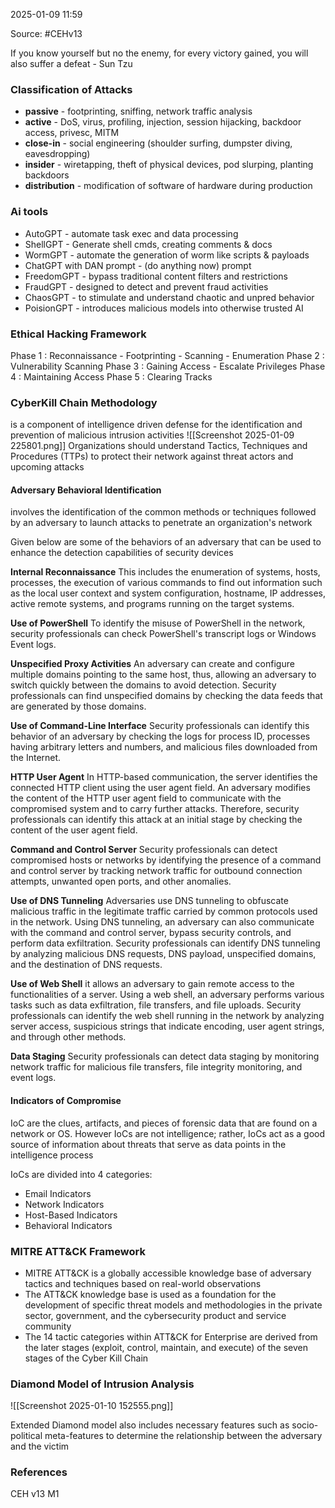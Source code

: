 
2025-01-09 11:59

Source: #CEHv13

If you know yourself but no the enemy, for every victory gained, you will also suffer a defeat - Sun Tzu

### Classification of Attacks

- **passive** - footprinting, sniffing, network traffic analysis
- **active** - DoS, virus, profiling, injection, session hijacking, backdoor access, privesc, MITM
- **close-in** - social engineering (shoulder surfing, dumpster diving, eavesdropping) 
- **insider** - wiretapping, theft of physical devices, pod slurping, planting backdoors
- **distribution** - modification of software of hardware during production 

### Ai tools

- AutoGPT - automate task exec and data processing 
- ShellGPT - Generate shell cmds, creating comments & docs 
- WormGPT - automate the generation of worm like scripts & payloads
- ChatGPT with DAN prompt - (do anything now) prompt
- FreedomGPT - bypass traditional content filters and restrictions 
- FraudGPT - designed to detect and prevent fraud activities  
- ChaosGPT - to stimulate and understand chaotic and unpred behavior
- PoisionGPT - introduces malicious models into otherwise trusted AI
### Ethical Hacking Framework

Phase 1 : Reconnaissance - Footprinting - Scanning - Enumeration
Phase 2 : Vulnerability Scanning 
Phase 3 : Gaining Access - Escalate Privileges
Phase 4 : Maintaining Access 
Phase 5 : Clearing Tracks

### CyberKill Chain Methodology

is a component of intelligence driven defense for the identification and prevention of malicious intrusion activities
![[Screenshot 2025-01-09 225801.png]]
Organizations should understand Tactics, Techniques and Procedures (TTPs) to protect their network against threat actors and upcoming attacks
#### Adversary Behavioral Identification 
involves the identification of the common methods or techniques followed by an adversary to launch attacks to penetrate an organization's network

Given below are some of the behaviors of an adversary that can be used to enhance the detection capabilities of security devices

**Internal Reconnaissance**
	This includes the enumeration of systems, hosts, processes, the execution of various commands to find out information such as the local user context and system configuration, hostname, IP addresses, active remote systems, and programs running on the target systems. 

**Use of PowerShell** 
	To identify the misuse of PowerShell in the network, security professionals can check PowerShell's transcript logs or Windows Event logs. 

**Unspecified Proxy Activities** 
	An adversary can create and configure multiple domains pointing to the same host, thus, allowing an adversary to switch quickly between the domains to avoid detection. Security professionals can find unspecified domains by checking the data feeds that are generated by those domains.

**Use of Command-Line Interface** 
	Security professionals can identify this behavior of an adversary by checking the logs for process ID, processes having arbitrary letters and numbers, and malicious files downloaded from the Internet.

**HTTP User Agent** 
	In HTTP-based communication, the server identifies the connected HTTP client using the user agent field. An adversary modifies the content of the HTTP user agent field to communicate with the compromised system and to carry further attacks. Therefore, security professionals can identify this attack at an initial stage by checking the content of the user agent field. 
	
**Command and Control Server** 
	 Security professionals can detect compromised hosts or networks by identifying the presence of a command and control server by tracking network traffic for outbound connection attempts, unwanted open ports, and other anomalies. 
	
**Use of DNS Tunneling** 
	Adversaries use DNS tunneling to obfuscate malicious traffic in the legitimate traffic carried by common protocols used in the network. Using DNS tunneling, an adversary can also communicate with the command and control server, bypass security controls, and perform data exfiltration. Security professionals can identify DNS tunneling by analyzing malicious DNS requests, DNS payload, unspecified domains, and the destination of DNS requests. 
	
**Use of Web Shell** 
	 it allows an adversary to gain remote access to the functionalities of a server. Using a web shell, an adversary performs various tasks such as data exfiltration, file transfers, and file uploads. Security professionals can identify the web shell running in the network by analyzing server access, suspicious strings that indicate encoding, user agent strings, and through other methods.

**Data Staging** 
	Security professionals can detect data staging by monitoring network traffic for malicious file transfers, file integrity monitoring, and event logs.
#### Indicators of Compromise 

IoC are the clues, artifacts, and pieces of forensic data that are found on a network or OS.
However IoCs are not intelligence; rather, IoCs act as a good source of information about threats that serve as data points in the intelligence process 

IoCs are divided into 4 categories:
- Email Indicators
- Network Indicators
- Host-Based Indicators
- Behavioral Indicators
### MITRE ATT&CK Framework

- MITRE ATT&CK is a globally accessible knowledge base of adversary tactics and techniques based on real-world observations 
- The ATT&CK knowledge base is used as a foundation for the development of specific threat models and methodologies in the private sector, government, and the cybersecurity product and service community 
- The 14 tactic categories within ATT&CK for Enterprise are derived from the later stages (exploit, control, maintain, and execute) of the seven stages of the Cyber Kill Chain
### Diamond Model of Intrusion Analysis

![[Screenshot 2025-01-10 152555.png]]

Extended Diamond model also includes necessary features such as socio-political meta-features to determine the relationship between the adversary and the victim 



### References
CEH v13 M1